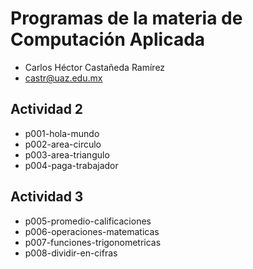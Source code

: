 # Programas de la materia de Computación Aplicada
- Carlos Héctor Castañeda Ramírez
- castr@uaz.edu.mx

## Actividad 2
- p001-hola-mundo
- p002-area-circulo
- p003-area-triangulo 
- p004-paga-trabajador

## Actividad 3
- p005-promedio-calificaciones
- p006-operaciones-matematicas
- p007-funciones-trigonometricas
- p008-dividir-en-cifras


